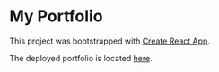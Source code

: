 # My Portfolio

This project was bootstrapped with [Create React App](https://github.com/facebook/create-react-app).

The deployed portfolio is located [here](zprimus.com).